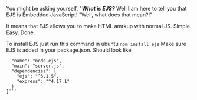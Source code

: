 
You might be asking yourself, "***What is EJS?***
Well **I** am here to tell you that EJS is Embedded JavaScript!
"Well, what does that mean?!"

It means that EJS allows you to make HTML amrkup with normal JS. Simple. Easy. Done. 

To install EJS just run this command in ubuntu ```npm install ejs```
Make sure EJS is added in your package.json. Should look like     

```{
  "name": "node-ejs",
  "main": "server.js",
  "dependencies": {
    "ejs": "^3.1.5",
    "express": "^4.17.1"
  }
]```

